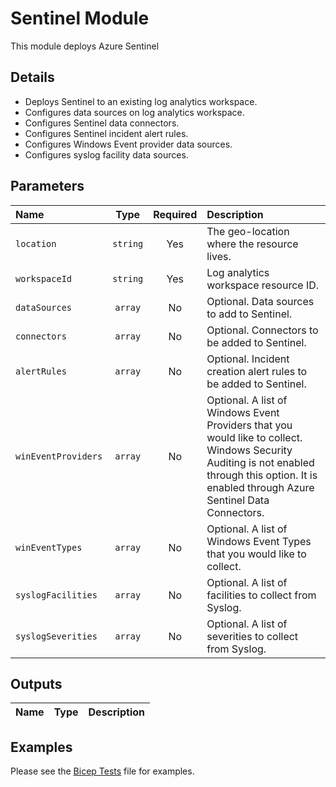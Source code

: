 # Sentinel Module

This module deploys Azure Sentinel

## Details

- Deploys Sentinel to an existing log analytics workspace.
- Configures data sources on log analytics workspace.
- Configures Sentinel data connectors.
- Configures Sentinel incident alert rules.
- Configures Windows Event provider data sources.
- Configures syslog facility data sources.

## Parameters

| Name                | Type     | Required | Description                                                                                                                                                                                     |
| :------------------ | :------: | :------: | :---------------------------------------------------------------------------------------------------------------------------------------------------------------------------------------------- |
| `location`          | `string` | Yes      | The geo-location where the resource lives.                                                                                                                                                      |
| `workspaceId`       | `string` | Yes      | Log analytics workspace resource ID.                                                                                                                                                            |
| `dataSources`       | `array`  | No       | Optional. Data sources to add to Sentinel.                                                                                                                                                      |
| `connectors`        | `array`  | No       | Optional. Connectors to be added to Sentinel.                                                                                                                                                   |
| `alertRules`        | `array`  | No       | Optional. Incident creation alert rules to be added to Sentinel.                                                                                                                                |
| `winEventProviders` | `array`  | No       | Optional. A list of Windows Event Providers that you would like to collect. Windows Security Auditing is not enabled through this option. It is enabled through Azure Sentinel Data Connectors. |
| `winEventTypes`     | `array`  | No       | Optional. A list of Windows Event Types that you would like to collect.                                                                                                                         |
| `syslogFacilities`  | `array`  | No       | Optional. A list of facilities to collect from Syslog.                                                                                                                                          |
| `syslogSeverities`  | `array`  | No       | Optional. A list of severities to collect from Syslog.                                                                                                                                          |

## Outputs

| Name | Type | Description |
| :--- | :--: | :---------- |

## Examples

Please see the [Bicep Tests](test/main.test.bicep) file for examples.